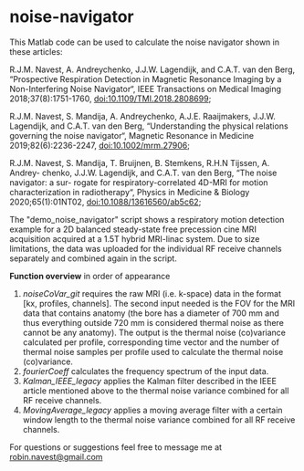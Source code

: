 # noise-navigator
This Matlab code can be used to calculate the noise navigator shown in these articles:

R.J.M. Navest, A. Andreychenko, J.J.W. Lagendijk, and C.A.T. van den Berg, “Prospective
Respiration Detection in Magnetic Resonance Imaging by a Non-Interfering
Noise Navigator“, IEEE Transactions on Medical Imaging 2018;37(8):1751-1760,
[doi:10.1109/TMI.2018.2808699](http://dx.doi.org/10.1109/TMI.2018.2808699);

R.J.M. Navest, S. Mandija, A. Andreychenko, A.J.E. Raaijmakers, J.J.W. Lagendijk,
and C.A.T. van den Berg, “Understanding the physical relations governing
the noise navigator“, Magnetic Resonance in Medicine 2019;82(6):2236-2247,
[doi:10.1002/mrm.27906](http://dx.doi.org/10.1002/mrm.27906);

R.J.M. Navest, S. Mandija, T. Bruijnen, B. Stemkens, R.H.N Tijssen, A. Andrey-
chenko, J.J.W. Lagendijk, and C.A.T. van den Berg, “The noise navigator: a sur-
rogate for respiratory-correlated 4D-MRI for motion characterization in
radiotherapy“, Physics in Medicine & Biology 2020;65(1):01NT02, [doi:10.1088/13616560/ab5c62](http://dx.doi.org/10.1088/1361-6560/ab5c62);

The "demo_noise_navigator" script shows a respiratory motion detection example for a 2D balanced steady-state free precession cine MRI acquisition acquired at a 1.5T hybrid MRI-linac system. Due to size limitations, the data was uploaded for the individual RF receive channels separately and combined again in the script.

**Function overview** in order of appearance
1. *noiseCoVar_git* requires the raw MRI (i.e. k-space) data in the format [kx, profiles, channels]. The second input needed is the FOV for the MRI data that contains anatomy (the bore has a diameter of 700 mm and thus everything outside 720 mm is considered thermal noise as there cannot be any anatomy). The output is the thermal noise (co)variance calculated per profile, corresponding time vector and the number of thermal noise samples per profile used to calculate the thermal noise (co)variance.
2. *fourierCoeff* calculates the frequency spectrum of the input data.
3. *Kalman_IEEE_legacy* applies the Kalman filter described in the IEEE article mentioned above to the thermal noise variance combined for all RF receive channels.
4. *MovingAverage_legacy* applies a moving average filter with a certain window length to the thermal noise variance combined for all RF receive channels.

For questions or suggestions feel free to message me at robin.navest@gmail.com

